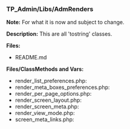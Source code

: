 ### TP_Admin/Libs/AdmRenders

**Note:** For what it is now and subject to change. 

**Description:** This are all 'tostring' classes.

**Files:** 
- README.md

**Files/ClassMethods and Vars:** 
- render_list_preferences.php: 	
- render_meta_boxes_preferences.php: 	
- render_per_page_options.php: 	
- render_screen_layout.php: 	
- render_screen_meta.php: 	
- render_view_mode.php: 	
- screen_meta_links.php: 	
